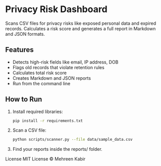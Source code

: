 # Privacy Risk Dashboard

Scans CSV files for privacy risks like exposed personal data and expired records. Calculates a risk score and generates a full report in Markdown and JSON formats.

## Features
- Detects high-risk fields like email, IP address, DOB
- Flags old records that violate retention rules
- Calculates total risk score
- Creates Markdown and JSON reports
- Run from the command line

## How to Run

1. Install required libraries:

   ```bash
   pip install -r requirements.txt
2. Scan a CSV file:


   ```bash
   python scripts/scanner.py --file data/sample_data.csv

3. Find your reports inside the reports/ folder.

License
MIT License © Mehreen Kabir


